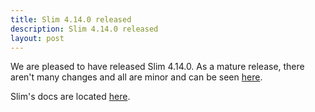 ```yaml
---
title: Slim 4.14.0 released
description: Slim 4.14.0 released
layout: post
---
```


We are pleased to have released Slim 4.14.0. As a mature release, there aren't many changes and all are minor and
can be seen [here](https://github.com/slimphp/Slim/releases/tag/4.14.0).

Slim's docs are located [here](http://www.slimframework.com/docs/v4).
